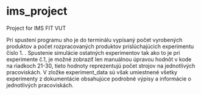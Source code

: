 # ims_project

Project for IMS FIT VUT

Pri spustení programu sho je do terminálu vypísaný počet vyrobených produktov a počet rozpracovaných produktov prislúchajúcich experimentu číslo 1. .
Spustenie simulácie ostatných experimentov tak ako to je pri experimente č.1, je možné zobraziť len manuálnou úpravou hodnôt v kode na riadkoch 21-30, tieto hodnoty reprezentujú počet strojov na jednotlivých pracoviskách.
V zložke experiment_data sú však umiestnené všetky experimenty z dokumentácie obsahujúce podrobné výpisy a informácie o jednotlivých pracoviskách.
